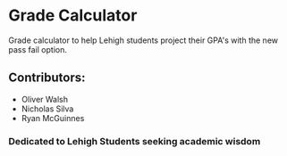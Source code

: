 
# Grade Calculator
Grade calculator to help Lehigh students project their GPA's with the new pass fail option. 

## Contributors:
- Oliver Walsh
- Nicholas Silva
- Ryan McGuinnes

### Dedicated to Lehigh Students seeking academic wisdom






